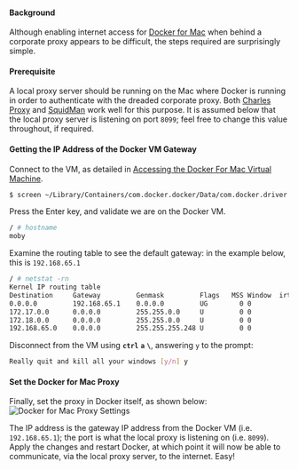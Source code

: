 #### Background
Although enabling internet access for [Docker for Mac](https://docs.docker.com/docker-for-mac/) when behind a corporate proxy appears to be difficult, the steps required are surprisingly simple.
    
#### Prerequisite
A local proxy server should be running on the Mac where Docker is running in order to authenticate with the dreaded corporate proxy. Both [Charles Proxy](https://www.charlesproxy.com/) and [SquidMan](http://squidman.net/squidman/) work well for this purpose. It is assumed below that the local proxy server is listening on port `8099`; feel free to change this value throughout, if required.

#### Getting the IP Address of the Docker VM Gateway
Connect to the VM, as detailed in [Accessing the Docker For Mac Virtual Machine](https://nextmetaphor.io/2016/10/18/accessing-the-docker-for-mac-virtual-machine/).

```bash
$ screen ~/Library/Containers/com.docker.docker/Data/com.docker.driver.amd64-linux/tty
```

Press the Enter key, and validate we are on the Docker VM.
```bash
/ # hostname
moby
```

Examine the routing table to see the default gateway: in the example below, this is `192.168.65.1`
```bash
/ # netstat -rn
Kernel IP routing table
Destination     Gateway         Genmask         Flags   MSS Window  irtt Iface
0.0.0.0         192.168.65.1    0.0.0.0         UG        0 0          0 eth0
172.17.0.0      0.0.0.0         255.255.0.0     U         0 0          0 docker0
172.18.0.0      0.0.0.0         255.255.0.0     U         0 0          0 br-b46215017f01
192.168.65.0    0.0.0.0         255.255.255.248 U         0 0          0 eth0
```

Disconnect from the VM using **`ctrl`** **`a`** **`\`**, answering `y` to the prompt:

```bash
Really quit and kill all your windows [y/n] y
```

#### Set the Docker for Mac Proxy
Finally, set the proxy in Docker itself, as shown below:
![Docker for Mac Proxy Settings](https://nextmetaphor.files.wordpress.com/2017/01/docker-for-mac-proxy-settings.png)

The IP address is the gateway IP address from the Docker VM (i.e. `192.168.65.1`); the port is what the local proxy is listening on (i.e. `8099`). Apply the changes and restart Docker, at which point it will now be able to communicate, via the local proxy server, to the internet. Easy!
